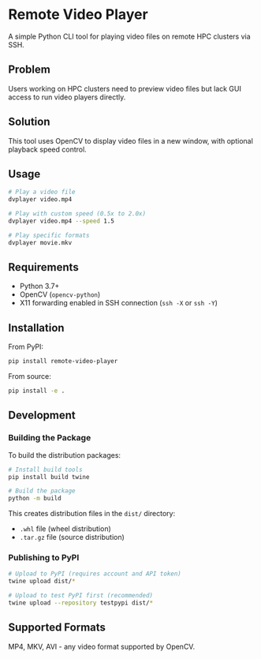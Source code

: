 # Remote Video Player

A simple Python CLI tool for playing video files on remote HPC clusters via SSH.

## Problem

Users working on HPC clusters need to preview video files but lack GUI access to run video players directly.

## Solution

This tool uses OpenCV to display video files in a new window, with optional playback speed control.

## Usage

```bash
# Play a video file
dvplayer video.mp4

# Play with custom speed (0.5x to 2.0x)
dvplayer video.mp4 --speed 1.5

# Play specific formats
dvplayer movie.mkv
```

## Requirements

- Python 3.7+
- OpenCV (`opencv-python`)
- X11 forwarding enabled in SSH connection (`ssh -X` or `ssh -Y`)

## Installation

From PyPI:
```bash
pip install remote-video-player
```

From source:
```bash
pip install -e .
```

## Development

### Building the Package

To build the distribution packages:

```bash
# Install build tools
pip install build twine

# Build the package
python -m build
```

This creates distribution files in the `dist/` directory:
- `.whl` file (wheel distribution)
- `.tar.gz` file (source distribution)

### Publishing to PyPI

```bash
# Upload to PyPI (requires account and API token)
twine upload dist/*

# Upload to test PyPI first (recommended)
twine upload --repository testpypi dist/*
```

## Supported Formats

MP4, MKV, AVI - any video format supported by OpenCV.